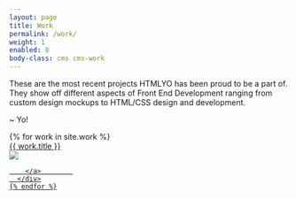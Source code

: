```yaml
---
layout: page
title: Work
permalink: /work/
weight: 1
enabled: 0
body-class: cms cms-work
---
```


These are the most recent projects HTMLYO has been proud to be a part of. They show off different aspects of Front End Development ranging from custom design mockups to HTML/CSS design and development.

~ Yo!



<div class="work-container">
    {% for work in site.work %}
      <div class="work">        
        <a class="work-link" href="{{ work.url | prepend: site.baseurl }}">
          <div class="work-overlay">
            <div class="work-title" href="{{ work.url | prepend: site.baseurl }}">{{ work.title }}</div>
          </div>  
          <img src="{{work.thumb | prepend: site.baseurl }}" />
                  
        </a>        
      </div>
    {% endfor %}
</div>